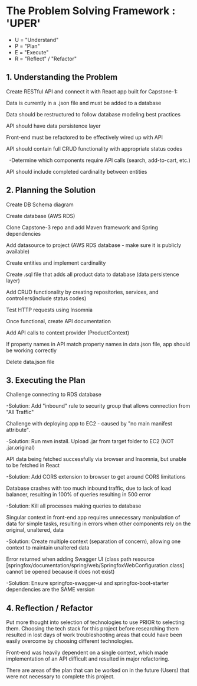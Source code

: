<h1>The Problem Solving Framework : 'UPER'</h1>

* U = "Understand"
* P = "Plan"
* E = "Execute"
* R = "Reflect" / "Refactor"

<h2>1. Understanding the Problem</h2>

<p>Create RESTful API and connect it with React app built for Capstone-1: </p>
<p>Data is currently in a .json file and must be added to a database </p>
<p>Data should be restructured to follow database modeling best practices </p>
<p>API should have data persistence layer</p>
<p>Front-end must be refactored to be effectively wired up with API</p>
<p>API should contain full CRUD functionality with appropriate status codes </p>
&nbsp; -Determine which components require API calls (search, add-to-cart, etc.)
<p>API should include completed cardinality between entities </p>

<h2>2. Planning the Solution </h2>
<p>Create DB Schema diagram</p>
<p>Create database (AWS RDS)</p>
<p>Clone Capstone-3 repo and add Maven framework and Spring dependencies</p>
<p>Add datasource to project (AWS RDS database - make sure it is publicly available)</p>
<p>Create entities and implement cardinality</p>
<p>Create .sql file that adds all product data to database (data persistence layer)</p>
<p>Add CRUD functionality by creating repositories, services, and controllers(include status codes)</p>
<p>Test HTTP requests using Insomnia</p>
<p>Once functional, create API documentation</p>

<p>Add API calls to context provider (ProductContext)</p>
<p>If property names in API match property names in data.json file, app should be working correctly</p>
<p>Delete data.json file</p>


<h2>
    3. Executing the Plan
</h2>
<p>Challenge connecting to RDS database</p>
<p>-Solution: Add "inbound" rule to security group that allows connection from "All Traffic"</p>
<p>Challenge with deploying app to EC2 - caused by "no main manifest attribute".</p>
<p>-Solution: Run mvn install. Upload .jar from target folder to EC2 (NOT .jar.original)</p>
<p>API data being fetched successfully via browser and Insomnia,  but unable to be fetched in React</p>
<p>-Solution: Add CORS extension to browser to get around CORS limitations</p>
<p>Database crashes with too much inbound traffic, due to lack of load balancer, resulting in 100% of queries resulting in 500 error</p>
<p>-Solution: Kill all processes making queries to database</p>
<p>Singular context in front-end app requires unnecessary manipulation of data for simple tasks, resulting in errors when other components rely on the original, unaltered, data</p>
<p>-Solution: Create multiple context (separation of concern), allowing one context to maintain unaltered data</p>
<p>Error returned when adding Swagger UI (class path resource [springfox/documentation/spring/web/SpringfoxWebConfiguration.class] cannot be opened because it does not exist)</p>
<p>-Solution: Ensure springfox-swagger-ui and springfox-boot-starter dependencies are the SAME version</p>

<h2>
    4. Reflection / Refactor
</h2>
<p>Put more thought into selection of technologies to use PRIOR to selecting them. Choosing the tech stack for this project before researching them resulted in lost days of work troubleshooting areas that could have been easily overcome by choosing different technologies.</p>
<p>Front-end was heavily dependent on a single context, which made implementation of an API difficult and resulted in major refactoring. </p>
<p>There are areas of the plan that can be worked on in the future (Users) that were not necessary to complete this project.</p>